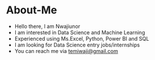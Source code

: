 # About-Me

- Hello there, I am Nwajiunor
- I am interested in Data Science and Machine Learning
- Experienced using Ms.Excel, Python, Power BI and SQL
- I am looking for Data Science entry jobs/internships
- You can reach me via temiwaji@gmail.com
